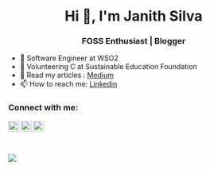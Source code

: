 <h1 align="center">Hi 👋, I'm Janith Silva</h1>
<h3 align="center">FOSS Enthusiast | Blogger </h3>

- 🏢 Software Engineer at WSO2
- 🔭 Volunteering C at Sustainable Education Foundation
- 📖 Read my articles : [Medium](https://janithrs.medium.com/)
- 📫 How to reach me: [Linkedin](https://www.linkedin.com/in/janithrs/)

### Connect with me:

[<img align="center" alt="Janith Silva | Twitter" width="22px" src="https://cdn.jsdelivr.net/npm/simple-icons@v3/icons/twitter.svg" />][twitter]
[<img align="left" alt="Janith Silva | LinkedIn" width="22px" src="https://cdn.jsdelivr.net/npm/simple-icons@v3/icons/linkedin.svg" />][linkedin]
[<img align="left" alt="Janith Silva | Instagram" width="22px" src="https://cdn.jsdelivr.net/npm/simple-icons@v3/icons/instagram.svg" />][instagram]

<br/>

[![](https://github-readme-stats.vercel.app/api?username=janithRS&hide_border=true&hide_title=true)](https://github.com/janithRS/github-readme-stats)


[twitter]: https://twitter.com/JanithRS
[linkedin]: https://linkedin.com/in/janithrs
[github]: https://github.com/janithRS
[instagram]: https://www.instagram.com/janithrs